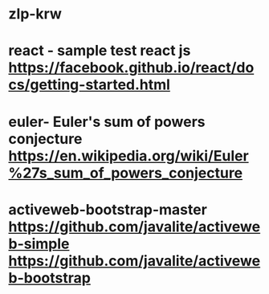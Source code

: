 # zlp-krw

# react - sample test react js https://facebook.github.io/react/docs/getting-started.html
# euler- Euler's sum of powers conjecture https://en.wikipedia.org/wiki/Euler%27s_sum_of_powers_conjecture
# activeweb-bootstrap-master https://github.com/javalite/activeweb-simple https://github.com/javalite/activeweb-bootstrap
